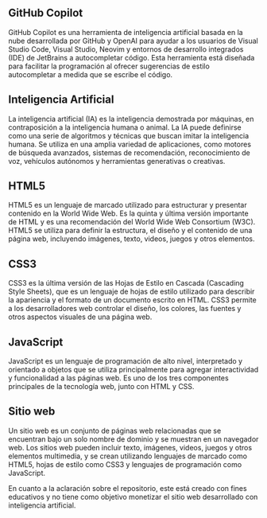 ## GitHub Copilot
GitHub Copilot es una herramienta de inteligencia artificial basada en la nube desarrollada por GitHub y OpenAI para ayudar a los usuarios de Visual Studio Code, Visual Studio, Neovim y entornos de desarrollo integrados (IDE) de JetBrains a autocompletar código. Esta herramienta está diseñada para facilitar la programación al ofrecer sugerencias de estilo autocompletar a medida que se escribe el código.

## Inteligencia Artificial
La inteligencia artificial (IA) es la inteligencia demostrada por máquinas, en contraposición a la inteligencia humana o animal. La IA puede definirse como una serie de algoritmos y técnicas que buscan imitar la inteligencia humana. Se utiliza en una amplia variedad de aplicaciones, como motores de búsqueda avanzados, sistemas de recomendación, reconocimiento de voz, vehículos autónomos y herramientas generativas o creativas.

## HTML5
HTML5 es un lenguaje de marcado utilizado para estructurar y presentar contenido en la World Wide Web. Es la quinta y última versión importante de HTML y es una recomendación del World Wide Web Consortium (W3C). HTML5 se utiliza para definir la estructura, el diseño y el contenido de una página web, incluyendo imágenes, texto, videos, juegos y otros elementos.

## CSS3
CSS3 es la última versión de las Hojas de Estilo en Cascada (Cascading Style Sheets), que es un lenguaje de hojas de estilo utilizado para describir la apariencia y el formato de un documento escrito en HTML. CSS3 permite a los desarrolladores web controlar el diseño, los colores, las fuentes y otros aspectos visuales de una página web.

## JavaScript
JavaScript es un lenguaje de programación de alto nivel, interpretado y orientado a objetos que se utiliza principalmente para agregar interactividad y funcionalidad a las páginas web. Es uno de los tres componentes principales de la tecnología web, junto con HTML y CSS.

## Sitio web
Un sitio web es un conjunto de páginas web relacionadas que se encuentran bajo un solo nombre de dominio y se muestran en un navegador web. Los sitios web pueden incluir texto, imágenes, videos, juegos y otros elementos multimedia, y se crean utilizando lenguajes de marcado como HTML5, hojas de estilo como CSS3 y lenguajes de programación como JavaScript.

En cuanto a la aclaración sobre el repositorio, este está creado con fines educativos y no tiene como objetivo monetizar el sitio web desarrollado con inteligencia artificial.
